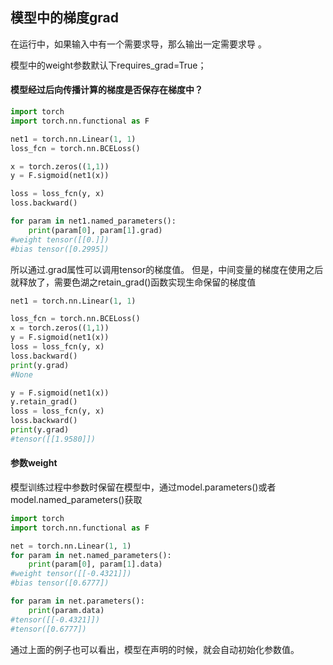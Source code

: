 ## 模型中的梯度grad

在运行中，如果输入中有一个需要求导，那么输出一定需要求导 。

模型中的weight参数默认下requires_grad=True；

#### 模型经过后向传播计算的梯度是否保存在梯度中？

```python
import torch
import torch.nn.functional as F

net1 = torch.nn.Linear(1, 1)   
loss_fcn = torch.nn.BCELoss()

x = torch.zeros((1,1))
y = F.sigmoid(net1(x))

loss = loss_fcn(y, x)
loss.backward()

for param in net1.named_parameters():
    print(param[0], param[1].grad)
#weight tensor([[0.]])
#bias tensor([0.2995])

```
所以通过.grad属性可以调用tensor的梯度值。
但是，中间变量的梯度在使用之后就释放了，需要色湖之retain_grad()函数实现生命保留的梯度值
```python
net1 = torch.nn.Linear(1, 1)

loss_fcn = torch.nn.BCELoss()
x = torch.zeros((1,1))
y = F.sigmoid(net1(x))
loss = loss_fcn(y, x)
loss.backward()
print(y.grad)
#None

y = F.sigmoid(net1(x))
y.retain_grad()
loss = loss_fcn(y, x)
loss.backward()
print(y.grad)
#tensor([[1.9580]])
```
#### 参数weight
模型训练过程中参数时保留在模型中，通过model.parameters()或者model.named_parameters()获取
```python
import torch
import torch.nn.functional as F

net = torch.nn.Linear(1, 1)   
for param in net.named_parameters():
    print(param[0], param[1].data)
#weight tensor([[-0.4321]])
#bias tensor([0.6777])

for param in net.parameters():
    print(param.data)
#tensor([[-0.4321]])
#tensor([0.6777])
```
通过上面的例子也可以看出，模型在声明的时候，就会自动初始化参数值。